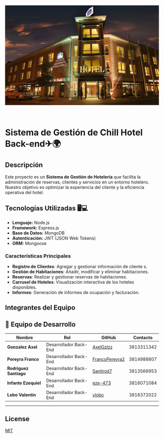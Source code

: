<p align="center">
 <img src="./src/assets/README/backendReadme.jpeg" alt="imagen hotel">
</p>
</br>

# Sistema de Gestión de Chill Hotel  Back-end✈🌍

## Descripción

Este proyecto es un **Sistema de Gestión de Hotelería** que facilita la administración de reservas, clientes y servicios en un entorno hotelero. Nuestro objetivo es optimizar la experiencia del cliente y la eficiencia operativa del hotel.

## Tecnologías Utilizadas 🖥💻

- **Lenguaje:** Node.js
- **Framework:** Express.js
- **Base de Datos:** MongoDB
- **Autenticación:** JWT (JSON Web Tokens)
- **ORM:** Mongoose

### Características Principales

- **Registro de Clientes**: Agregar y gestionar información de cliente    s.
- **Gestión de Habitaciones**: Añadir, modificar y eliminar habitaciones.
- **Reservas**: Realizar y gestionar reservas de habitaciones.
- **Carrusel de Hoteles**: Visualización interactiva de los hoteles disponibles.
- **Informes**: Generación de informes de ocupación y facturación.

## Integrantes del Equipo


## 👥 **Equipo de Desarrollo**

| Nombre         | Rol                             | GitHub                                           | Contacto                |
| -------------- | ------------------------------- | ------------------------------------------------ | ----------------------- |
| **Gonzalez Axel**  | Desarrollador Back-End  | [AxelGzlzz](https://github.com/AxelGzlzz)           | 3813311342          |
| **Pereyra Franco** | Desarrollador Back-End  | [FrancoPereyra2](https://github.com/FrancoPereyra2)   | 3814988807        |
| **Rodriguez Santiago**| Desarrollador Back-End | [Santirod7](https://github.com/Santirod7) | 3813566953     |
| **Infante Ezequiel**| Desarrollador Back-End | [eze-473](https://github.com/eze-473) | 3816071084        |
| **Lobo Valentin**| Desarrollador Back-End | [vlobo](https://github.com/vlobo) | 3816372022        |

---


## License

[MIT](https://choosealicense.com/licenses/mit/)
